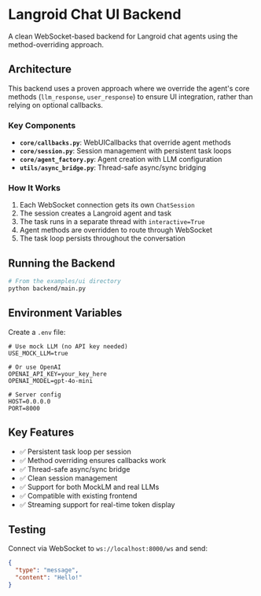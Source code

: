 # Langroid Chat UI Backend

A clean WebSocket-based backend for Langroid chat agents using the method-overriding approach.

## Architecture

This backend uses a proven approach where we override the agent's core methods (`llm_response`, `user_response`) to ensure UI integration, rather than relying on optional callbacks.

### Key Components

- **`core/callbacks.py`**: WebUICallbacks that override agent methods
- **`core/session.py`**: Session management with persistent task loops
- **`core/agent_factory.py`**: Agent creation with LLM configuration
- **`utils/async_bridge.py`**: Thread-safe async/sync bridging

### How It Works

1. Each WebSocket connection gets its own `ChatSession`
2. The session creates a Langroid agent and task
3. The task runs in a separate thread with `interactive=True`
4. Agent methods are overridden to route through WebSocket
5. The task loop persists throughout the conversation

## Running the Backend

```bash
# From the examples/ui directory
python backend/main.py
```

## Environment Variables

Create a `.env` file:

```env
# Use mock LLM (no API key needed)
USE_MOCK_LLM=true

# Or use OpenAI
OPENAI_API_KEY=your_key_here
OPENAI_MODEL=gpt-4o-mini

# Server config
HOST=0.0.0.0
PORT=8000
```

## Key Features

- ✅ Persistent task loop per session
- ✅ Method overriding ensures callbacks work
- ✅ Thread-safe async/sync bridge
- ✅ Clean session management
- ✅ Support for both MockLM and real LLMs
- ✅ Compatible with existing frontend
- ✅ Streaming support for real-time token display

## Testing

Connect via WebSocket to `ws://localhost:8000/ws` and send:

```json
{
  "type": "message",
  "content": "Hello!"
}
```